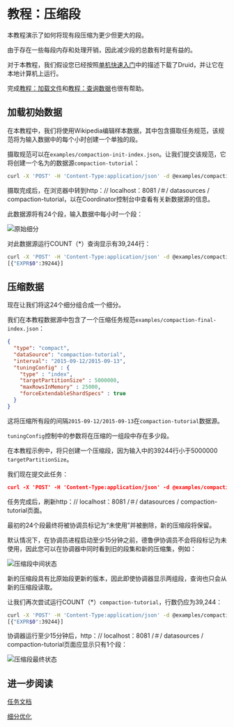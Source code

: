 # 教程：压缩段

本教程演示了如何将现有段压缩为更少但更大的段。

由于存在一些每段内存和处理开销，因此减少段的总数有时是有益的。

对于本教程，我们假设您已经按照[单机快速入门](http://druid.io/docs/0.12.3/tutorials/index.html)中的描述下载了Druid，并让它在本地计算机上运行。

完成[教程：加载文件](http://druid.io/docs/0.12.3/tutorials/tutorial-batch.html)和[教程：查询数据](http://druid.io/docs/0.12.3/tutorials/tutorial-query.html)也很有帮助。

## 加载初始数据

在本教程中，我们将使用Wikipedia编辑样本数据，其中包含摄取任务规范，该规范将为输入数据中的每个小时创建一个单独的段。

摄取规范可以在`examples/compaction-init-index.json`。让我们提交该规范，它将创建一个名为的数据源`compaction-tutorial`：

```bash
curl -X 'POST' -H 'Content-Type:application/json' -d @examples/compaction-init-index.json http://localhost:8090/druid/indexer/v1/task
```

摄取完成后，在浏览器中转到http：// localhost：8081 /＃/ datasources / compaction-tutorial，以在Coordinator控制台中查看有关新数据源的信息。

此数据源将有24个段，输入数据中每小时一个段：

![原始细分](http://druid.io/docs/0.12.3/tutorials/img/tutorial-retention-01.png)

对此数据源运行COUNT（*）查询显示有39,244行：

```bash
curl -X 'POST' -H 'Content-Type:application/json' -d @examples/compaction-count-sql.json http://localhost:8082/druid/v2/sql
[{"EXPR$0":39244}]
```

## 压缩数据

现在让我们将这24个细分组合成一个细分。

我们在本教程数据源中包含了一个压缩任务规范`examples/compaction-final-index.json`：

```json
{
  "type": "compact",
  "dataSource": "compaction-tutorial",
  "interval": "2015-09-12/2015-09-13",
  "tuningConfig" : {
    "type" : "index",
    "targetPartitionSize" : 5000000,
    "maxRowsInMemory" : 25000,
    "forceExtendableShardSpecs" : true
  }
}
```

这将压缩所有段的间隔`2015-09-12/2015-09-13`在`compaction-tutorial`数据源。

`tuningConfig`控制中的参数将在压缩的一组段中存在多少段。

在本教程示例中，将只创建一个压缩段，因为输入中的39244行小于5000000 `targetPartitionSize`。

我们现在提交此任务：

```json
curl -X 'POST' -H 'Content-Type:application/json' -d @examples/compaction-final-index.json http://localhost:8090/druid/indexer/v1/task
```

任务完成后，刷新http：// localhost：8081 /＃/ datasources / compaction-tutorial页面。

最初的24个段最终将被协调员标记为“未使用”并被删除，新的压缩段将保留。

默认情况下，在协调员进程启动至少15分钟之前，德鲁伊协调员不会将段标记为未使用，因此您可以在协调器中同时看到旧的段集和新的压缩集，例如：

![压缩段中间状态](http://druid.io/docs/0.12.3/tutorials/img/tutorial-compaction-01.png)

新的压缩段具有比原始段更新的版本，因此即使协调器显示两组段，查询也只会从新的压缩段读取。

让我们再次尝试运行COUNT（*）`compaction-tutorial`，行数仍应为39,244：

```bash
curl -X 'POST' -H 'Content-Type:application/json' -d @examples/compaction-count-sql.json http://localhost:8082/druid/v2/sql
[{"EXPR$0":39244}]
```

协调器运行至少15分钟后，http：// localhost：8081 /＃/ datasources / compaction-tutorial页面应显示只有1个段：

![压缩段最终状态](http://druid.io/docs/0.12.3/tutorials/img/tutorial-compaction-02.png)

## 进一步阅读

[任务文档](http://druid.io/docs/0.12.3/ingestion/tasks.html)

[细分优化](http://druid.io/docs/0.12.3/operations/segment-optimization.html)